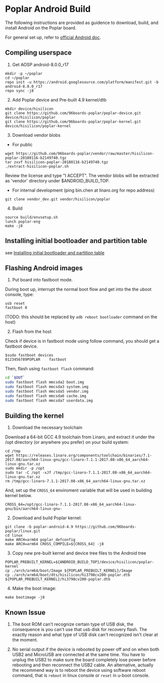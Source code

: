 # Poplar Android Build

The following instructions are provided as guidence to download, build, and install Android on the Poplar board.

For general set up, refer to [official Android doc](https://source.android.com/source/initializing).

## Compiling userspace

1. Get AOSP android-8.0.0_r17
```
mkdir -p ~/poplar
cd ~/poplar
repo init -u https://android.googlesource.com/platform/manifest.git -b android-8.0.0_r17
repo sync -j8
```

2. Add Poplar device and Pre-built 4.9 kernel/dtb

```
mkdir device/hisilicon
git clone https://github.com/96boards-poplar/poplar-device.git device/hisilicon/poplar
git clone https://github.com/96boards-poplar/poplar-kernel.git device/hisilicon/poplar-kernel
```

3. Download vendor blobs

- For public

```
wget https://github.com/96boards-poplar/vendor/raw/master/hisilicon-poplar-20180116-b2149740.tgz
tar zxvf hisilicon-poplar-20180116-b2149740.tgz
./extract-hisilicon-poplar.sh
```

Review the license and type "I ACCEPT". The vendor blobs will be extracted as 'vendor' directory under $ANDROID_BUILD_TOP.

- For internal development (ping bin.chen at linaro.org for repo address)

```
git clone vendor_dev.git vendor/hisilicon/poplar
```

4. Build
```
source build/envsetup.sh
lunch poplar-eng
make -j8
```

## Installing initial bootloader and partition table

see [Installing initial bootloader and partition table](ANDROID-Flash.md#installing-initial-bootloader-and-partition-table)

## Flashing Android images

1. Put board into fastboot mode.

During boot up, interrupt the normal boot flow and get into the the uboot console, type: 

```
usb reset
fastboot 0

```

(TODO: this should be replaced by `adb reboot bootloader` command on the host)

2. Flash from the host

Check if device is in fastboot mode using follow command, you should get a fastboot device.

```
$sudo fastboot devices
0123456789POPLAR	fastboot
```

Then, flash using `fastboot flash` command:

```bash
cd `$OUT`
sudo fastboot flash mmcsda2 boot.img
sudo fastboot flash mmcsda3 system.img
sudo fastboot flash mmcsda5 vendor.img
sudo fastboot flash mmcsda6 cache.img
sudo fastboot flash mmcsda7 userdata.img
```

## Building the kernel

1. Download the necessary toolchain

Download a 64-bit GCC 4.9 toolchain from Linaro, and extract
it under the /opt directory (or anywhere you prefer) on your build system:

```shell
cd /tmp
wget https://releases.linaro.org/components/toolchain/binaries/7.1-2017.08/aarch64-linux-gnu/gcc-linaro-7.1.1-2017.08-x86_64_aarch64-linux-gnu.tar.xz
sudo mkdir -p /opt
sudo tar -C /opt -xJf /tmp/gcc-linaro-7.1.1-2017.08-x86_64_aarch64-linux-gnu.tar.xz
rm /tmp/gcc-linaro-7.1.1-2017.08-x86_64_aarch64-linux-gnu.tar.xz
```

And, set up the `CROSS_64` enviroment variable that will be used in building kernel below.

```shell
CROSS_64=/opt/gcc-linaro-7.1.1-2017.08-x86_64_aarch64-linux-gnu/bin/aarch64-linux-gnu-
```

2. Download and build Poplar kernel:

```
git clone -b poplar-android-4.9 https://github.com/96boards-poplar/linux.git
cd linux
make ARCH=arm64 poplar_defconfig
make ARCH=arm64 CROSS_COMPILE=${CROSS_64} -j8
```

3. Copy new pre-built kernel and device tree files to the Android tree

```
POPLAR_PREBUILT_KERNEL=${ANDROID_BUILD_TOP}/device/hisilicon/poplar-kernel
cp ./arch/arm64/boot/Image ${POPLAR_PREBUILT_KERNEL}/Image
cp ./arch/arm64/boot/dts/hisilicon/hi3798cv200-poplar.dtb ${POPLAR_PREBUILT_KERNEL}/hi3798cv200-poplar.dtb
```

4. Make the boot image:

```
make bootimage -j8
```

## Known Issue

1. The boot ROM can't recognize certain type of USB disk, the consequence is you can't use that usb disk for recovery flash. The exactly reason and what type of USB disk can't recognized isn't clear at the moment.

2. No serial output if the device is rebooted by power off and on when both USB2 and MicroUSB are connected at the same time. You have to unplug the USB2 to make sure the board completely lose power before rebooting and then reconnect the USB2 cable. An alternative, actually the recommend way is to reboot the device using software reboot command, that is `reboot` in linux console or `reset` in u-boot console.